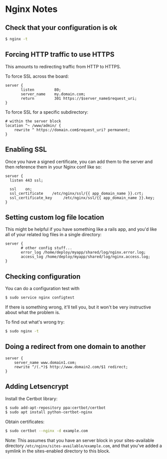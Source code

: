 # Nginx Notes

## Check that your configuration is ok

```bash
$ nginx -t
```

## Forcing HTTP traffic to use HTTPS

This amounts to redirecting traffic from HTTP to HTTPS.

To force SSL across the board:

```nginx
server {
       listen         80;
       server_name    my.domain.com;
       return         301 https://$server_name$request_uri;
}
```

To force SSL for a specific subdirectory:

```nginx
# within the server block
location ^~ /www/admin/ {
    rewrite ^ https://domain.com$request_uri? permanent;
}
```

## Enabling SSL

Once you have a signed certificate, you can add them to the server and then reference them in your Nginx conf like so:

```nginx
server {
  listen 443 ssl;

  ssl    on;
  ssl_certificate    /etc/nginx/ssl/{{ app_domain_name }}.crt;
  ssl_certificate_key     /etc/nginx/ssl/{{ app_domain_name }}.key;
}
```

## Setting custom log file location

This might be helpful if you have something like a rails app, and you'd like all of your related log files in a single directory:

```nginx
server {
       # other config stuff...
       error_log /home/deploy/myapp/shared/log/nginx.error.log;
       access_log /home/deploy/myapp/shared/log/nginx.access.log;
}
```

## Checking configuration

You can do a configuration test with

```bash
$ sudo service nginx configtest
```

If there is something wrong, it'll tell you, but it won't be very instructive about what the problem is.

To find out what's wrong try:

```bash
$ sudo nginx -t
```

## Doing a redirect from one domain to another

```nginx
server {
    server_name www.domain1.com;
    rewrite ^/(.*)$ http://www.domain2.com/$1 redirect;
}
```

## Adding Letsencrypt

Install the Certbot library:

```bash
$ sudo add-apt-repository ppa:certbot/certbot
$ sudo apt install python-certbot-nginx
```

Obtain certificates:

```bash
$ sudo certbot --nginx -d example.com
```

Note: This assumes that you have an server block in your sites-available directory `/etc/nginx/sites-available/example.com`, and that you've added a symlink in the sites-enabled directory to this block.



